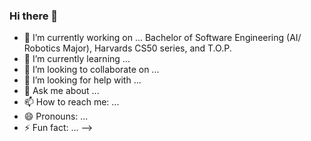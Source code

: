 ### Hi there 👋

- 🔭 I’m currently working on ... Bachelor of Software Engineering (AI/ Robotics Major), Harvards CS50 series, and T.O.P.
- 🌱 I’m currently learning ... 
- 👯 I’m looking to collaborate on ... 
- 🤔 I’m looking for help with ...
- 💬 Ask me about ...
- 📫 How to reach me: ...
- 😄 Pronouns: ...
- ⚡ Fun fact: ...
-->

